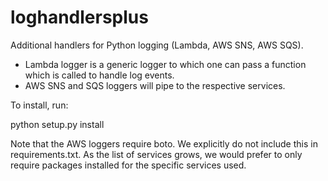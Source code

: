 loghandlersplus
===============

Additional handlers for Python logging (Lambda, AWS SNS, AWS SQS). 

* Lambda logger is a generic logger to which one can pass a function
  which is called to handle log events.
* AWS SNS and SQS loggers will pipe to the respective services. 

To install, run: 

python setup.py install

Note that the AWS loggers require boto. We explicitly do not include
this in requirements.txt. As the list of services grows, we would
prefer to only require packages installed for the specific services
used.